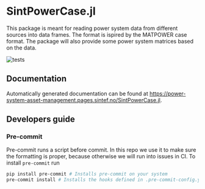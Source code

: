 # SintPowerCase.jl

This package is meant for reading power system data from different sources into data frames. The format is ispired by the MATPOWER case format. The package will also provide some power system matrices based on the data.

![tests](https://github.com/github/docs/actions/workflows/run_tests.yml/badge.svg)

<!-- gitlab workflow badges
![example workflow](https://gitlab.sintef.no/power-system-asset-management/SintPowerCase.jl/badges/main/pipeline.svg)
![coverage](https://gitlab.sintef.no/power-system-asset-management/SintPowerCase.jl/badges/main/coverage.svg)
![latest release](https://gitlab.sintef.no/power-system-asset-management/SintPowerCase.jl/-/badges/release.svg)
-->

## Documentation

Automatically generated documentation can be found at <https://power-system-asset-management.pages.sintef.no/SintPowerCase.jl>.

## Developers guide

### Pre-commit

Pre-commit runs a script before commit. In this repo we use it to make sure the formatting is proper, because otherwise we will run into issues in CI. To install `pre-commit` run

```bash
pip install pre-commit # Installs pre-commit on your system
pre-commit install # Installs the hooks defined in .pre-commit-config.yaml to your .git folder
```
